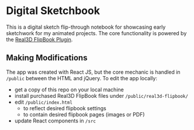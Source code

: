 # Digital Sketchbook

This is a digital sketch flip-through notebook for showcasing early sketchwork for my animated projects. The core functionality is powered by the [Real3D FlipBook Plugin](https://codecanyon.net/item/real3d-flipbook-jquery-plugin/4281720).

## Making Modifications

The app was created with React JS, but the core mechanic is handled in `/public` between the HTML and jQuery. To edit the app locally:

- get a copy of this repo on your local machine
- install purchased Real3D FlipBook files under `/public/real3d-flipbook/`
- edit `/public/index.html`
  - to reflect desired flipbook settings
  - to contain desired flipbook pages (images or PDF)
- update React components in `/src`
